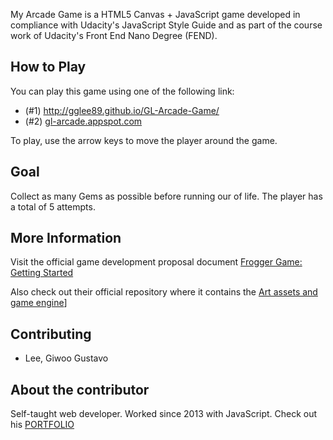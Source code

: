 My Arcade Game is a HTML5 Canvas + JavaScript game developed in compliance with Udacity's JavaScript Style Guide and as part of the course work of Udacity's Front End Nano Degree (FEND).

How to Play
-------------
You can play this game using one of the following link:
- (#1) http://gglee89.github.io/GL-Arcade-Game/
- (#2) <a href="https://gl-arcade.appspot.com" target="_blank">gl-arcade.appspot.com</a>

To play, use the arrow keys to move the player around the game.


Goal
-------------
Collect as many Gems as possible before running our of life. The player has a total of 5 attempts.


More Information
-------------
Visit the official game development proposal document [Frogger Game: Getting Started](https://docs.google.com/document/d/1v01aScPjSWCCWQLIpFqvg3-vXLH2e8_SZQKC8jNO0Dc/pub)

Also check out their official repository where it contains the [Art assets and game engine](https://github.com/udacity/frontend-nanodegree-arcade-game)]


Contributing
-------------
- Lee, Giwoo Gustavo


About the contributor
-------------
Self-taught web developer. Worked since 2013 with JavaScript. Check out his [PORTFOLIO](https://gl-portfolio.appspot.com)
